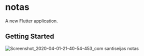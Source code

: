 # notas

A new Flutter application.

## Getting Started

![Screenshot_2020-04-01-21-40-54-453_com santiseijas notas](https://user-images.githubusercontent.com/49232269/78179733-fd631400-7461-11ea-84f2-598a12bd25b7.jpg)
